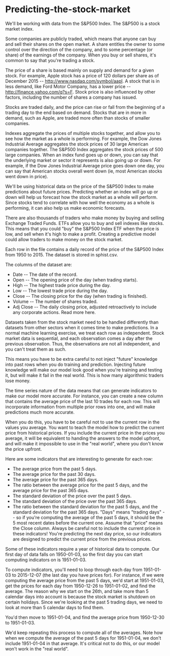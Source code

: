 # Predicting-the-stock-market

We'll be working with data from the S&P500 Index. The S&P500 is a stock market index.

Some companies are publicly traded, which means that anyone can buy and sell their shares on the open market. A share entitles the owner to some control over the direction of the company, and to some percentage (or share) of the earnings of the company. When you buy or sell shares, it's common to say that you're trading a stock.

The price of a share is based mainly on supply and demand for a given stock. For example, Apple stock has a price of 120 dollars per share as of December 2015 -- http://www.nasdaq.com/symbol/aapl. A stock that is in less demand, like Ford Motor Company, has a lower price -- http://finance.yahoo.com/q?s=F. Stock price is also influenced by other factors, including the number of shares a company has issued.

Stocks are traded daily, and the price can rise or fall from the beginning of a trading day to the end based on demand. Stocks that are in more in demand, such as Apple, are traded more often than stocks of smaller companies.

Indexes aggregate the prices of multiple stocks together, and allow you to see how the market as a whole is performing. For example, the Dow Jones Industrial Average aggregates the stock prices of 30 large American companies together. The S&P500 Index aggregates the stock prices of 500 large companies. When an index fund goes up or down, you can say that the underlying market or sector it represents is also going up or down. For example, if the Dow Jones Industrial Average price goes down one day, you can say that American stocks overall went down (ie, most American stocks went down in price).

We'll be using historical data on the price of the S&P500 Index to make predictions about future prices. Predicting whether an index will go up or down will help us forecast how the stock market as a whole will perform. Since stocks tend to correlate with how well the economy as a whole is performing, it can also help us make economic forecasts.

There are also thousands of traders who make money by buying and selling Exchange Traded Funds. ETFs allow you to buy and sell indexes like stocks. This means that you could "buy" the S&P500 Index ETF when the price is low, and sell when it's high to make a profit. Creating a predictive model could allow traders to make money on the stock market.

Each row in the file contains a daily record of the price of the S&P500 Index from 1950 to 2015. The dataset is stored in sphist.csv.

The columns of the dataset are:

- Date -- The date of the record.
- Open -- The opening price of the day (when trading starts).
- High -- The highest trade price during the day.
- Low -- The lowest trade price during the day.
- Close -- The closing price for the day (when trading is finished).
- Volume -- The number of shares traded.
- Adj Close -- The daily closing price, adjusted retroactively to include any corporate actions. Read more here.

Datasets taken from the stock market need to be handled differently than datasets from other sectors when it comes time to make predictions. In a normal machine learning exercise, we treat each row as independent. Stock market data is sequential, and each observation comes a day after the previous observation. Thus, the observations are not all independent, and you can't treat them as such.

This means you have to be extra careful to not inject "future" knowledge into past rows when you do training and prediction. Injecting future knowledge will make our model look good when you're training and testing it, but will make it fail in the real world. This is how many algorithmic traders lose money.

The time series nature of the data means that can generate indicators to make our model more accurate. For instance, you can create a new column that contains the average price of the last 10 trades for each row. This will incorporate information from multiple prior rows into one, and will make predictions much more accurate.

When you do this, you have to be careful not to use the current row in the values you average. You want to teach the model how to predict the current price from historical prices. If you include the current price in the prices you average, it will be equivalent to handing the answers to the model upfront, and will make it impossible to use in the "real world", where you don't know the price upfront.

Here are some indicators that are interesting to generate for each row:

- The average price from the past 5 days.
- The average price for the past 30 days.
- The average price for the past 365 days.
- The ratio between the average price for the past 5 days, and the average price for the past 365 days.
- The standard deviation of the price over the past 5 days.
- The standard deviation of the price over the past 365 days.
- The ratio between the standard deviation for the past 5 days, and the standard deviation for the past 365 days.
"Days" means "trading days" -- so if you're computing the average of the past 5 days, it should be the 5 most recent dates before the current one. Assume that "price" means the Close column. Always be careful not to include the current price in these indicators! You're predicting the next day price, so our indicators are designed to predict the current price from the previous prices.

Some of these indicators require a year of historical data to compute. Our first day of data falls on 1950-01-03, so the first day you can start computing indicators on is 1951-01-03.

To compute indicators, you'll need to loop through each day from 1951-01-03 to 2015-12-07 (the last day you have prices for). For instance, if we were computing the average price from the past 5 days, we'd start at 1951-01-03, get the prices for each day from 1950-12-26 to 1951-01-02, and find the average. The reason why we start on the 26th, and take more than 5 calendar days into account is because the stock market is shutdown on certain holidays. Since we're looking at the past 5 trading days, we need to look at more than 5 calendar days to find them.

You'd then move to 1951-01-04, and find the average price from 1950-12-30 to 1951-01-03.

We'd keep repeating this process to compute all of the averages. Note how when we compute the average of the past 5 days for 1951-01-04, we don't include 1951-01-04 in that average. It's critical not to do this, or our model won't work in the "real world".

